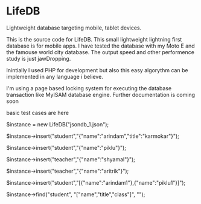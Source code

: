 LifeDB
======

Lightweight database targeting mobile, tablet devices.

This is the source code for LifeDB. This small lightweight lightning first database is for mobile apps. I have tested the database with my Moto E 
and the famouse world city database. The output speed and other performence study is just jawDropping.

Inintially I used PHP for development but also this easy algorythm can be implemented in any language i believe.

I'm using a page based locking system for executing the database transaction like MyISAM database engine. Further documentation is coming soon


basic test cases are here

  $instance = new LifeDB("jsondb_1.json");
  
  $instance->insert("student","{\"name\":\"arindam\",\"title\":\"karmokar\"}");
  
  $instance->insert("student","{\"name\":\"piklu\"}");
  
  $instance->insert("teacher","{\"name\":\"shyamal\"}");
  
  $instance->insert("teacher","{\"name\":\"aritrik\"}");
  
  $instance->insert("student","[{\"name\":\"arindam1\"},{\"name\":\"piklu1\"}]");
  
  $instance->find("student", "[\"name\",\"title\",\"class\"]", "");
  
